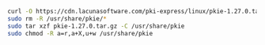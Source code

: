 ﻿```sh
curl -O https://cdn.lacunasoftware.com/pki-express/linux/pkie-1.27.0.tar.gz
sudo rm -R /usr/share/pkie/*
sudo tar xzf pkie-1.27.0.tar.gz -C /usr/share/pkie
sudo chmod -R a=r,a+X,u+w /usr/share/pkie
```
